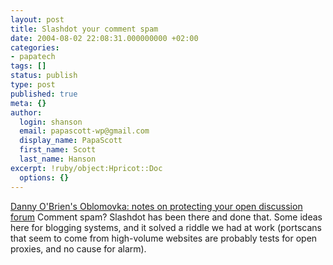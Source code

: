```yaml
---
layout: post
title: Slashdot your comment spam
date: 2004-08-02 22:08:31.000000000 +02:00
categories:
- papatech
tags: []
status: publish
type: post
published: true
meta: {}
author:
  login: shanson
  email: papascott-wp@gmail.com
  display_name: PapaScott
  first_name: Scott
  last_name: Hanson
excerpt: !ruby/object:Hpricot::Doc
  options: {}
---
```

<p><a href="http://www.oblomovka.com/entries/2004/07/29#1091150520">Danny O'Brien's Oblomovka: notes on protecting your open discussion forum</a> Comment spam? Slashdot has been there and done that. Some ideas here for blogging systems, and it solved a riddle we had at work (portscans that seem to come from high-volume websites are probably tests for open proxies, and no cause for alarm).</p>
